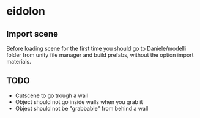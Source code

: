 # eidolon
## Import scene
Before loading scene for the first time you should go to Daniele/modelli folder from
unity file manager and build prefabs, without the option import materials.

## TODO
* Cutscene to go trough a wall
* Object should not go inside walls when you grab it
* Object should not be "grabbable" from behind a wall
